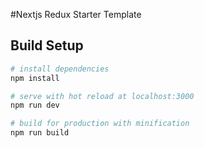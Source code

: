 #Nextjs Redux Starter Template

## Build Setup

``` bash
# install dependencies
npm install

# serve with hot reload at localhost:3000
npm run dev

# build for production with minification
npm run build
```
